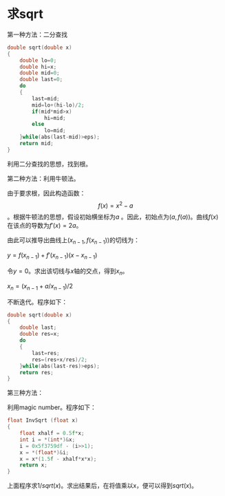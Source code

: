 # 求sqrt

第一种方法：二分查找

~~~c++
double sqrt(double x)
{
    double lo=0;
    double hi=x;
    double mid=0;
    double last=0;
    do
    {
        last=mid;
        mid=lo+(hi-lo)/2;
        if(mid*mid>x)
            hi=mid;
        else
            lo=mid;
    }while(abs(last-mid)>eps);
    return mid;
}
~~~

利用二分查找的思想，找到根。

第二种方法：利用牛顿法。

由于要求根，因此构造函数：$$f(x) = {x^2} - a$$。根据牛顿法的思想，假设初始横坐标为$a$ 。因此，初始点为$(a,f(a))$。曲线$f(x)$在该点的导数为$f'(x)=2a$。

由此可以推导出曲线上$(x_{n-1},f(x_{n-1}))$的切线为：

$y=f(x_{n-1})+f'(x_{n-1})(x-x_{n-1})$

令$y=0$。求出该切线与$x$轴的交点，得到$x_n$。

$x_n=(x_{n-1}+a/x_{n-1})/2$

不断迭代。程序如下：

~~~c++
double sqrt(double x)
{
    double last;
    double res=x;
    do
    {
        last=res;
        res=(res+x/res)/2;
    }while(abs(last-res)>eps);
    return res;
}
~~~

第三种方法：

利用magic number。程序如下：

~~~c++
float InvSqrt (float x) 
{
    float xhalf = 0.5f*x;
    int i = *(int*)&x;
    i = 0x5f3759df - (i>>1);
    x = *(float*)&i;
    x = x*(1.5f - xhalf*x*x);
    return x;
}
~~~

上面程序求$1/sqrt(x)$。求出结果后，在将值乘以x，便可以得到$sqrt(x)$。

